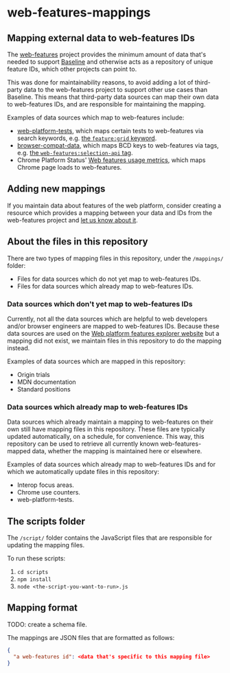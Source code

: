# web-features-mappings

## Mapping external data to web-features IDs

The [web-features](https://github.com/web-platform-dx/web-features) project provides the minimum amount of data that's needed to support [Baseline](https://web-platform-dx.github.io/web-features/) and otherwise acts as a repository of unique feature IDs, which other projects can point to.

This was done for maintainability reasons, to avoid adding a lot of third-party data to the web-features project to support other use cases than Baseline. This means that third-party data sources can map their own data to web-features IDs, and are responsible for maintaining the mapping.

Examples of data sources which map to web-features include:

* [web-platform-tests](https://wpt.fyi), which maps certain tests to web-features via search keywords, e.g. [the `feature:grid` keyword](https://wpt.fyi/results/?q=feature:grid).
* [browser-compat-data](https://github.com/mdn/browser-compat-data/), which maps BCD keys to web-features via tags, e.g. [the `web-features:selection-api` tag](https://github.com/search?q=repo%3Amdn%2Fbrowser-compat-data%20web-features%3Aselection-api&type=code).
* Chrome Platform Status' [Web features usage metrics](https://chromestatus.com/metrics/webfeature/popularity), which maps Chrome page loads to web-features.

## Adding new mappings

If you maintain data about features of the web platform, consider creating a resource which provides a mapping between your data and IDs from the web-features project and [let us know about it](https://github.com/web-platform-dx/web-features-mappings/issues).

## About the files in this repository

There are two types of mapping files in this repository, under the `/mappings/` folder:

* Files for data sources which do not yet map to web-features IDs.
* Files for data sources which already map to web-features IDs.

### Data sources which don't yet map to web-features IDs

Currently, not all the data sources which are helpful to web developers and/or browser engineers are mapped to web-features IDs. Because these data sources are used on the [Web platform features explorer website](https://web-platform-dx.github.io/web-features-explorer/) but a mapping did not exist, we maintain files in this repository to do the mapping instead.

Examples of data sources which are mapped in this repository:

* Origin trials
* MDN documentation
* Standard positions

### Data sources which already map to web-features IDs

Data sources which already maintain a mapping to web-features on their own still have mapping files in this repository. These files are typically updated automatically, on a schedule, for convenience. This way, this repository can be used to retrieve all currently known web-features-mapped data, whether the mapping is maintained here or elsewhere.

Examples of data sources which already map to web-features IDs and for which we automatically update files in this repository:

* Interop focus areas.
* Chrome use counters.
* web-platform-tests.

## The scripts folder

The `/script/` folder contains the JavaScript files that are responsible for updating the mapping files.

To run these scripts:

1. `cd scripts`
1. `npm install`
1. `node <the-script-you-want-to-run>.js`

## Mapping format

TODO: create a schema file.

The mappings are JSON files that are formatted as follows:

```json
{
  "a web-features id": <data that's specific to this mapping file>
}
```
